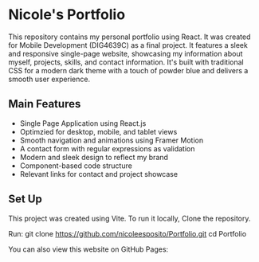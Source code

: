 # Nicole's Portfolio

This repository contains my personal portfolio using React. It was created for Mobile Development (DIG4639C) as a final project. It features a sleek and responsive single-page website, showcasing my information about myself, projects, skills, and contact information. It's built with traditional CSS for a modern dark theme with a touch of powder blue and delivers a smooth user experience.

## Main Features

- Single Page Application using React.js
- Optimzied for desktop, mobile, and tablet views
- Smooth navigation and animations using Framer Motion
- A contact form with regular expressions as validation
- Modern and sleek design to reflect my brand
- Component-based code structure
- Relevant links for contact and project showcase

## Set Up

This project was created using Vite. To run it locally, Clone the repository.

Run:
git clone https://github.com/nicoleesposito/Portfolio.git
cd Portfolio

You can also view this website on GitHub Pages:

